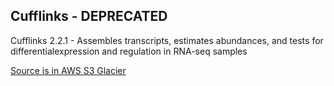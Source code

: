 ## Cufflinks - DEPRECATED
Cufflinks 2.2.1 - Assembles transcripts, estimates abundances, and tests for differentialexpression and regulation in RNA-seq samples

[Source is in AWS S3 Glacier](https://s3.console.aws.amazon.com/s3/buckets/genepattern?prefix=broad_SVN/)
